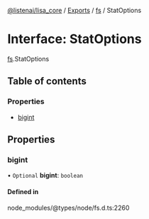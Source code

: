 [@listenai/lisa_core](../README.md) / [Exports](../modules.md) / [fs](../modules/fs.md) / StatOptions

# Interface: StatOptions

[fs](../modules/fs.md).StatOptions

## Table of contents

### Properties

- [bigint](fs.statoptions.md#bigint)

## Properties

### bigint

• `Optional` **bigint**: `boolean`

#### Defined in

node_modules/@types/node/fs.d.ts:2260

